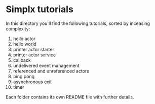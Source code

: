 # Simplx tutorials

In this directory you'll find the following tutorials, sorted by inceasing complexity:

1. hello actor
2. hello world 
3. printer actor starter
4. printer actor service
5. callback
6. undelivered event management
7. referenced and unreferenced actors
8. ping pong
9. asynchronous exit
10. timer

Each folder contains its own README file with further details.
